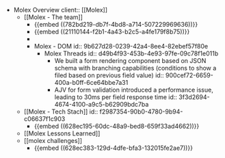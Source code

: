 - Molex Overview
  client:: [[Molex]]
	- [[Molex - The team]]
		- {{embed ((782bd219-db7f-4bd8-a714-507229969636))}}
		- {{embed ((21110144-f2b1-4a43-b2c5-a4fe179f8b75))}}
		-
		- Molex - DOM
		  id:: 9b627d28-0239-42a4-8ee4-82ebef57f80e
			- Molex Threads
			  id:: d49b4f93-453b-4e93-97fe-09c78f1e011b
				- We built a form rendering component based on JSON schema with branching capabilities (conditions to show a filed based on previous field value)
				  id:: 900cef72-6659-400a-b0ff-6ce64bbe7a31
				- AJV for form validation introduced a performance issue, leading to 30ms per field response time
				  id:: 3f3d2694-4674-4100-a9c5-b62909bdc7ba
	- [[Molex - Tech Stach]]
	  id:: f2987354-90b0-4780-9b94-c06637f1c903
		- {{embed ((628ec195-60dc-48a9-bed8-659f33ad4662))}}
	- [[Molex Lessons Learned]]
	- [[molex challenges]]
		- {{embed ((628ec383-129d-4dfe-bfa3-132015fe2ae7))}}